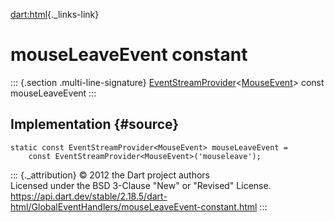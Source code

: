 [dart:html](../../dart-html/dart-html-library){._links-link}

mouseLeaveEvent constant
========================

::: {.section .multi-line-signature}
[EventStreamProvider](../eventstreamprovider-class)\<[MouseEvent](../mouseevent-class)\>
const mouseLeaveEvent
:::

Implementation {#source}
--------------

``` {.language-dart data-language="dart"}
static const EventStreamProvider<MouseEvent> mouseLeaveEvent =
    const EventStreamProvider<MouseEvent>('mouseleave');
```

::: {._attribution}
© 2012 the Dart project authors\
Licensed under the BSD 3-Clause \"New\" or \"Revised\" License.\
<https://api.dart.dev/stable/2.18.5/dart-html/GlobalEventHandlers/mouseLeaveEvent-constant.html>
:::
